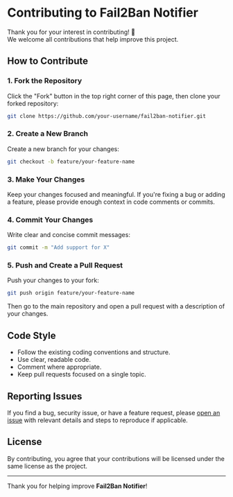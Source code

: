 # Contributing to Fail2Ban Notifier

Thank you for your interest in contributing! 🚀  
We welcome all contributions that help improve this project.

## How to Contribute

### 1. Fork the Repository

Click the "Fork" button in the top right corner of this page, then clone your forked repository:

```bash
git clone https://github.com/your-username/fail2ban-notifier.git
```

### 2. Create a New Branch

Create a new branch for your changes:

```bash
git checkout -b feature/your-feature-name
```

### 3. Make Your Changes

Keep your changes focused and meaningful. If you're fixing a bug or adding a feature, please provide enough context in code comments or commits.

### 4. Commit Your Changes

Write clear and concise commit messages:

```bash
git commit -m "Add support for X"
```

### 5. Push and Create a Pull Request

Push your changes to your fork:

```bash
git push origin feature/your-feature-name
```

Then go to the main repository and open a pull request with a description of your changes.

## Code Style

- Follow the existing coding conventions and structure.
- Use clear, readable code.
- Comment where appropriate.
- Keep pull requests focused on a single topic.

## Reporting Issues

If you find a bug, security issue, or have a feature request, please [open an issue](https://github.com/eyeskiller/fail2ban-notifier/issues) with relevant details and steps to reproduce if applicable.

## License

By contributing, you agree that your contributions will be licensed under the same license as the project.

---

Thank you for helping improve **Fail2Ban Notifier**!
